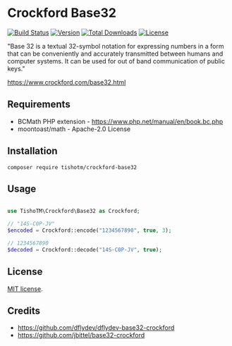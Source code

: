 # Crockford Base32

<p align="left">
<a href="https://travis-ci.com/github/TishoTM/crockford-base32"><img src="https://api.travis-ci.com/TishoTM/crockford-base32.svg?branch=master" alt="Build Status" /></a>
<a href="https://packagist.org/packages/tishotm/crockford-base32"><img class="badge" src="https://poser.pugx.org/tishotm/crockford-base32/version" alt="Version" /></a>
<a href="https://packagist.org/packages/tishotm/crockford-base32"><img class="badge" src="https://poser.pugx.org/tishotm/crockford-base32/downloads" alt="Total Downloads" /></a>
<a href="https://packagist.org/packages/tishotm/crockford-base32"><img class="badge" src="https://poser.pugx.org/tishotm/crockford-base32/license" alt="License" /></a>
</p>

"Base 32 is a textual 32-symbol notation for expressing numbers in a form that can be conveniently and accurately transmitted between humans and computer systems. It can be used for out of band communication of public keys."

https://www.crockford.com/base32.html

## Requirements

- BCMath PHP extension - https://www.php.net/manual/en/book.bc.php
- moontoast/math - Apache-2.0 License

## Installation

`composer require tishotm/crockford-base32`

## Usage

```PHP

use TishoTM\Crockford\Base32 as Crockford;

// "14S-C0P-JV"
$encoded = Crockford::encode("1234567890", true, 3);

// 1234567890
$decoded = Crockford::decode("14S-C0P-JV", true);
```

## License

[MIT license](https://opensource.org/licenses/MIT).

## Credits

- https://github.com/dflydev/dflydev-base32-crockford
- https://github.com/jbittel/base32-crockford